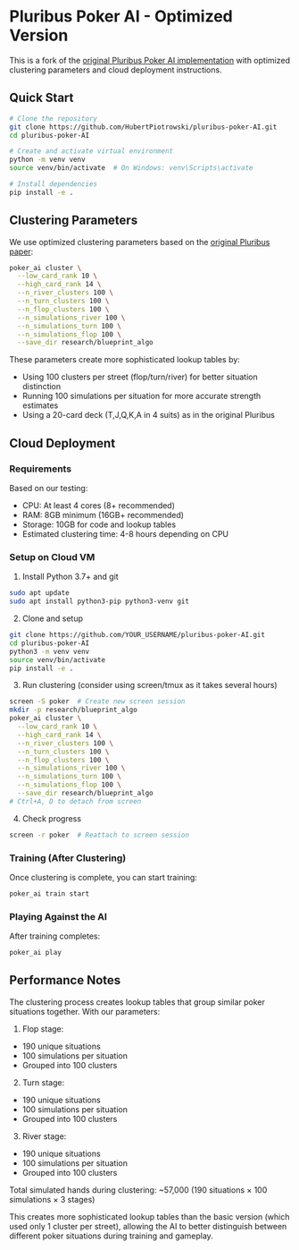 # Pluribus Poker AI - Optimized Version

This is a fork of the [original Pluribus Poker AI implementation](https://github.com/fedden/poker_ai) with optimized clustering parameters and cloud deployment instructions.

## Quick Start

```bash
# Clone the repository
git clone https://github.com/HubertPiotrowski/pluribus-poker-AI.git
cd pluribus-poker-AI

# Create and activate virtual environment
python -m venv venv
source venv/bin/activate  # On Windows: venv\Scripts\activate

# Install dependencies
pip install -e .
```

## Clustering Parameters

We use optimized clustering parameters based on the [original Pluribus paper](https://www.science.org/doi/10.1126/science.aay2400):

```bash
poker_ai cluster \
  --low_card_rank 10 \
  --high_card_rank 14 \
  --n_river_clusters 100 \
  --n_turn_clusters 100 \
  --n_flop_clusters 100 \
  --n_simulations_river 100 \
  --n_simulations_turn 100 \
  --n_simulations_flop 100 \
  --save_dir research/blueprint_algo
```

These parameters create more sophisticated lookup tables by:
- Using 100 clusters per street (flop/turn/river) for better situation distinction
- Running 100 simulations per situation for more accurate strength estimates
- Using a 20-card deck (T,J,Q,K,A in 4 suits) as in the original Pluribus

## Cloud Deployment

### Requirements

Based on our testing:
- CPU: At least 4 cores (8+ recommended)
- RAM: 8GB minimum (16GB+ recommended)
- Storage: 10GB for code and lookup tables
- Estimated clustering time: 4-8 hours depending on CPU

### Setup on Cloud VM

1. Install Python 3.7+ and git
```bash
sudo apt update
sudo apt install python3-pip python3-venv git
```

2. Clone and setup
```bash
git clone https://github.com/YOUR_USERNAME/pluribus-poker-AI.git
cd pluribus-poker-AI
python3 -m venv venv
source venv/bin/activate
pip install -e .
```

3. Run clustering (consider using screen/tmux as it takes several hours)
```bash
screen -S poker  # Create new screen session
mkdir -p research/blueprint_algo
poker_ai cluster \
  --low_card_rank 10 \
  --high_card_rank 14 \
  --n_river_clusters 100 \
  --n_turn_clusters 100 \
  --n_flop_clusters 100 \
  --n_simulations_river 100 \
  --n_simulations_turn 100 \
  --n_simulations_flop 100 \
  --save_dir research/blueprint_algo
# Ctrl+A, D to detach from screen
```

4. Check progress
```bash
screen -r poker  # Reattach to screen session
```

### Training (After Clustering)

Once clustering is complete, you can start training:
```bash
poker_ai train start
```

### Playing Against the AI

After training completes:
```bash
poker_ai play
```

## Performance Notes

The clustering process creates lookup tables that group similar poker situations together. With our parameters:

1. Flop stage:
- 190 unique situations
- 100 simulations per situation
- Grouped into 100 clusters

2. Turn stage:
- 190 unique situations
- 100 simulations per situation
- Grouped into 100 clusters

3. River stage:
- 190 unique situations
- 100 simulations per situation
- Grouped into 100 clusters

Total simulated hands during clustering: ~57,000 (190 situations × 100 simulations × 3 stages)

This creates more sophisticated lookup tables than the basic version (which used only 1 cluster per street), allowing the AI to better distinguish between different poker situations during training and gameplay.
